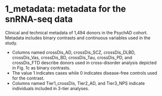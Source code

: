 # 1_metadata: metadata for the snRNA-seq data
Clinical and technical metadata of 1,494 donors in the PsychAD cohort. Metadata includes binary contrasts and continuous variables used in the study.
* Columns named crossDis_AD, crossDis_SCZ, crossDis_DLBD, crossDis_Vas, crossDis_BD, crossDis_Tau, crossDis_PD, and crossDis_FTD describe donors used in cross-disorder analysis depicted in Fig. 1c as binary contrasts.
* The value 1 indicates cases while 0 indicates disease-free controls used for the contrast.
* Columns named Tier1_crossDis, Tier2_AD, and Tier3_NPS indicate individuals included in 3-tier analyses.
